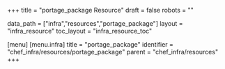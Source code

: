 +++
title = "portage_package Resource"
draft = false
robots = ""

data_path = ["infra","resources","portage_package"]
layout = "infra_resource"
toc_layout = "infra_resource_toc"

[menu]
  [menu.infra]
    title = "portage_package"
    identifier = "chef_infra/resources/portage_package"
    parent = "chef_infra/resources"
+++

<!-- The contents of this page are automatically generated from the portage_package.yaml file in the data/infra/resources directory. -->
<!-- To suggest a change, edit the https://github.com/chef/chef/blob/main/lib/chef/resource/portage_package.rb file and submit a pull request to the https://github.com/chef/chef repository. -->
<!-- markdownlint-disable-file -->
